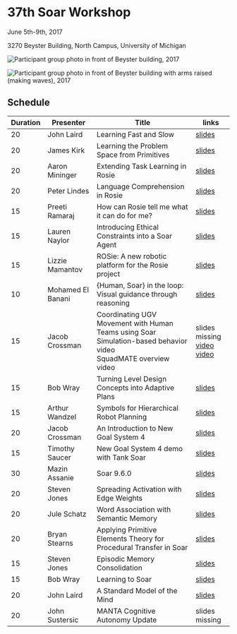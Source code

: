 # 37th Soar Workshop

June 5th-9th, 2017

3270 Beyster Building, North Campus, University of Michigan

![Participant group photo in front of Beyster building, 2017](https://raw.githubusercontent.com/SoarGroup/website-downloads/main/workshops/37/2017_Workshop.jpg)

![Participant group photo in front of Beyster building with arms raised (making waves), 2017](https://raw.githubusercontent.com/SoarGroup/website-downloads/main/workshops/37/2017_Workshop_wave.jpg)

## Schedule

| Duration | Presenter | Title | links |
|----------|-----------|-------|-------|
| 20       | John Laird | Learning Fast and Slow | [slides](https://raw.githubusercontent.com/SoarGroup/website-downloads/main/workshops/37/files/Learning%20Fast%20and%20Slow.pptx) |
| 20       | James Kirk | Learning the Problem Space from Primitives | [slides](https://raw.githubusercontent.com/SoarGroup/website-downloads/main/workshops/37/files/Learning%20the%20Problem%20Space%20%20from%20Primitives.pptx) |
| 20       | Aaron Mininger | Extending Task Learning in Rosie | [slides](https://raw.githubusercontent.com/SoarGroup/website-downloads/main/workshops/37/files/Extending%20Task%20Learning%20in%20Rosie.pdf) |
| 20       | Peter Lindes | Language Comprehension in Rosie | [slides](https://raw.githubusercontent.com/SoarGroup/website-downloads/main/workshops/37/files/Cognitive%20Language%20Processing%20for%20Rosie.pptx) |
| 15       | Preeti Ramaraj | How can Rosie tell me what it can do for me? | [slides](https://raw.githubusercontent.com/SoarGroup/website-downloads/main/workshops/37/files/How%20can%20Rosie%20tell%20me%20what%20it%20can%20do%20for%20me.pptx) |
| 15       | Lauren Naylor | Introducing Ethical Constraints into a Soar Agent | [slides](https://raw.githubusercontent.com/SoarGroup/website-downloads/main/workshops/37/files/Introducing%20Ethical%20Constraints%20into%20a%20Soar%20Agent.pptx) |
| 15       | Lizzie Mamantov | ROSie: A new robotic platform for the Rosie project | [slides](https://raw.githubusercontent.com/SoarGroup/website-downloads/main/workshops/37/files/ROSie%20A%20new%20robotic%20platform%20for%20the%20Rosie%20project.pptx) |
| 10       | Mohamed El Banani | {Human, Soar} in the loop: Visual guidance through reasoning | [slides](https://raw.githubusercontent.com/SoarGroup/website-downloads/main/workshops/37/files/Visual%20Guidance%20through%20Reasoning.pdf) |
| 15       | Jacob Crossman | Coordinating UGV Movement with Human Teams using Soar<br/>Simulation-based behavior video<br/>SquadMATE overview video | slides missing<br/> [video](https://youtu.be/Z70s0_584JQ) <br/>[video](https://youtu.be/GxJ_IjymZ9k) |
| 15       | Bob Wray | Turning Level Design Concepts into Adaptive Plans | [slides](https://raw.githubusercontent.com/SoarGroup/website-downloads/main/workshops/37/files/wray1.pptx) |
| 15       | Arthur Wandzel | Symbols for Hierarchical Robot Planning | [slides](https://raw.githubusercontent.com/SoarGroup/website-downloads/main/workshops/37/files/Symbols%20for%20Hierarchical%20Robot%20Planning.pptx) |
| 20       | Jacob Crossman | An Introduction to New Goal System 4 | [slides](https://raw.githubusercontent.com/SoarGroup/website-downloads/main/workshops/37/files/New%20Goal%20System%20(NGS)%204.x.pptx) |
| 15       | Timothy Saucer | New Goal System 4 demo with Tank Soar | [slides](https://raw.githubusercontent.com/SoarGroup/website-downloads/main/workshops/37/files/New%20Goal%20System%20(NGS-4)%20TankSoar%20example.pptx) |
| 30       | Mazin Assanie | Soar 9.6.0 | [slides](https://raw.githubusercontent.com/SoarGroup/website-downloads/main/workshops/37/files/Soar%209.6.0.pptx) |
| 20       | Steven Jones | Spreading Activation with Edge Weights | [slides](https://raw.githubusercontent.com/SoarGroup/website-downloads/main/workshops/37/files/Spreading%20With%20Edge%20Weights.pptx) |
| 20       | Jule Schatz | Word Association with Semantic Memory | [slides](https://raw.githubusercontent.com/SoarGroup/website-downloads/main/workshops/37/files/Word%20Association%20with%20Semantic%20Memory.pptx) |
| 20       | Bryan Stearns | Applying Primitive Elements Theory for Procedural Transfer in Soar | [slides](https://raw.githubusercontent.com/SoarGroup/website-downloads/main/workshops/37/files/Applying%20Primitive%20Elements%20Theory%20for%20Procedural%20Transfer%20in%20Soar.pptx) |
| 15       | Steven Jones | Episodic Memory Consolidation | [slides](https://raw.githubusercontent.com/SoarGroup/website-downloads/main/workshops/37/files/Episodic%20Memory%20Consolidation.pptx) |
| 15       | Bob Wray | Learning to Soar | [slides](https://raw.githubusercontent.com/SoarGroup/website-downloads/main/workshops/37/files/wray2.pptx) |
| 20      | John Laird | A Standard Model of the Mind | [slides](https://raw.githubusercontent.com/SoarGroup/website-downloads/main/workshops/37/files/A%20Standard%20Model%20of%20the%20Mind.pptx) |
| 20       | John Sustersic | MANTA Cognitive Autonomy Update | slides missing |
